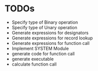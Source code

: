 # TODOs

* Specify type of Binary operation
* Specify type of Unary operation
* Generate expressions for designators
* Generate expressions for record lookup
* Generate expressions for function call
* Implement SYSTEM Module
* generate code for function call
* generate executable
* calculate function call